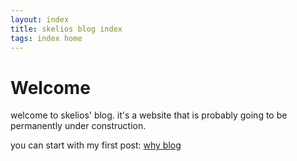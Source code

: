 ```yaml
---
layout: index
title: skelios blog index
tags: index home
---
```


# Welcome 

welcome to skelios' blog. it's a website that is probably going to be permanently under construction.

you can start with my first post: [why blog](./why-blog)